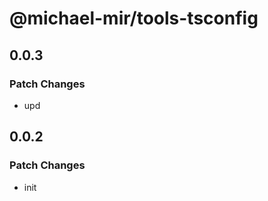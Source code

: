 # @michael-mir/tools-tsconfig

## 0.0.3

### Patch Changes

- upd

## 0.0.2

### Patch Changes

- init
